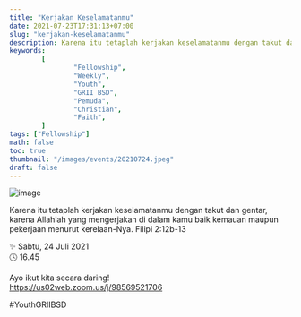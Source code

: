 ```yaml
---
title: "Kerjakan Keselamatanmu"
date: 2021-07-23T17:31:13+07:00
slug: "kerjakan-keselamatanmu"
description: Karena itu tetaplah kerjakan keselamatanmu dengan takut dan gentar, karena Allahlah yang mengerjakan di dalam kamu baik kemauan maupun pekerjaan menurut kerelaan-Nya. Filipi 2:12b-13.
keywords:
        [
                "Fellowship",
                "Weekly",
                "Youth",
                "GRII BSD",
                "Pemuda",
                "Christian",
                "Faith",
        ]
tags: ["Fellowship"]
math: false
toc: true
thumbnail: "/images/events/20210724.jpeg"
draft: false
---
```


![image](/images/events/20210724.jpeg)

Karena itu tetaplah kerjakan keselamatanmu dengan takut dan gentar, karena Allahlah yang mengerjakan di dalam kamu baik kemauan maupun pekerjaan menurut kerelaan-Nya. Filipi 2:12b-13

✨ Sabtu, 24 Juli 2021\
🕓 16.45

Ayo ikut kita secara daring!\
https://us02web.zoom.us/j/98569521706

#YouthGRIIBSD
